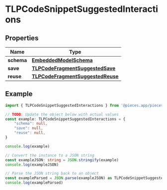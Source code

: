 
# TLPCodeSnippetSuggestedInteractions


## Properties

Name | Type
------------ | -------------
**schema** | [**EmbeddedModelSchema**](EmbeddedModelSchema)
**save** | [**TLPCodeFragmentSuggestedSave**](TLPCodeFragmentSuggestedSave)
**reuse** | [**TLPCodeFragmentSuggestedReuse**](TLPCodeFragmentSuggestedReuse)

## Example

```typescript
import { TLPCodeSnippetSuggestedInteractions } from '@pieces.app/pieces-os-client'

// TODO: Update the object below with actual values
const example: TLPCodeSnippetSuggestedInteractions = {
    "schema": null,
    "save": null,
    "reuse": null,
}

console.log(example)

// Convert the instance to a JSON string
const exampleJSON: string = JSON.stringify(example)
console.log(exampleJSON)

// Parse the JSON string back to an object
const exampleParsed = JSON.parse(exampleJSON) as TLPCodeSnippetSuggestedInteractions
console.log(exampleParsed)
```


